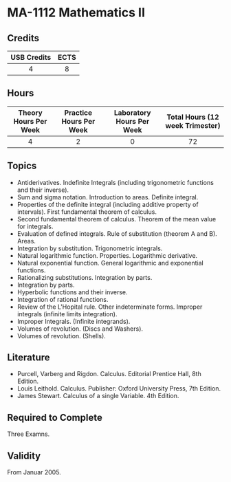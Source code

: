 # MA-1112 Mathematics II

## Credits

| USB Credits | ECTS |
|:-----------:|:----:|
|      4      |   8  |

## Hours

| Theory Hours Per Week | Practice Hours Per Week | Laboratory Hours Per Week | Total Hours (12 week Trimester) |
|:---------------------:|:-----------------------:|:-------------------------:|:-------------------------------:|
|           4           |            2            |             0             |                72               |

## Topics

* Antiderivatives. Indefinite Integrals (including trigonometric functions and their inverse).
* Sum and sigma notation. Introduction to areas. Definite integral.
* Properties of the definite integral (including additive property of intervals). First fundamental theorem of calculus.
* Second fundamental theorem of calculus. Theorem of the mean value for integrals.
* Evaluation of defined integrals. Rule of substitution (theorem A and B). Areas.
* Integration by substitution. Trigonometric integrals.
* Natural logarithmic function. Properties. Logarithmic derivative.
* Natural exponential function. General logarithmic and exponential functions.
* Rationalizing substitutions. Integration by parts.
* Integration by parts.
* Hyperbolic functions and their inverse.
* Integration of rational functions.
* Review of the L'Hopital rule. Other indeterminate forms. Improper integrals (infinite limits integration).
* Improper Integrals. (Infinite integrands).
* Volumes of revolution. (Discs and Washers).
* Volumes of revolution. (Shells).

## Literature

* Purcell, Varberg and Rigdon. Calculus. Editorial Prentice Hall, 8th Edition.
* Louis Leithold. Calculus. Publisher: Oxford University Press, 7th Edition.
* James Stewart. Calculus of a single Variable. 4th Edition.

## Required to Complete

Three Examns.

## Validity

From Januar 2005.
